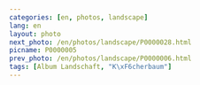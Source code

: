 ```yaml
---
categories: [en, photos, landscape]
lang: en
layout: photo
next_photo: /en/photos/landscape/P0000028.html
picname: P0000005
prev_photo: /en/photos/landscape/P0000006.html
tags: [Album Landschaft, "K\xF6cherbaum"]
---
```

